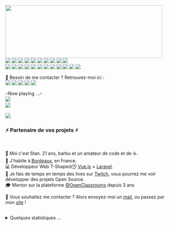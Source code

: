 <p>
  <img align="left" width="490" height="165" src="https://github-readme-stats.vercel.app/api?username=MrStanDu33&show_icons=true&hide_border=false&line_height=20&title_color=f69673&icon_color=1b93c9&show_owner=true"/>
  <p>
    <img src="https://img.shields.io/badge/-Visual%20Studio%20Code-23A9F2?style=flat-square&logo=Visual%20Studio%20Code&logoColor=white"/>
    <img src="https://img.shields.io/badge/-Github-181717?style=flat-square&logo=GitHub&logoColor=white"/>
    <img src="https://img.shields.io/badge/-Git-F44D27?style=flat-square&logo=Git&logoColor=white"/>
    <img src="https://img.shields.io/badge/-NPM-CB3837?style=flat-square&logo=NPM&logoColor=white"/>
    <img src="https://img.shields.io/badge/-Apache-D22128?style=flat-square&logo=Apache&logoColor=white"/>
    <img src="https://img.shields.io/badge/-Trello-0079BF?style=flat-square&logo=Trello&logoColor=white"/>
    <img src="https://img.shields.io/badge/-Slack-E01563?style=flat-square&logo=Slack&logoColor=white"/>
    <img src="https://img.shields.io/badge/-Sketch-FA6400?style=flat-square&logo=Sketch&logoColor=white"/>
    <img src="https://img.shields.io/badge/-MySQL-F29111?style=flat-square&logo=MySQL&logoColor=white"/>
    <img src="https://img.shields.io/badge/-Insomnia-5849BE?style=flat-square&logo=Insomnia&logoColor=white"/><br/>
    <img src="https://img.shields.io/badge/-Vue.js-42B883?style=flat-square&logo=Vue.js&logoColor=white"/>
    <img src="https://img.shields.io/badge/-Laravel-F55247?style=flat-square&logo=Laravel&logoColor=white"/>
    <img src="https://img.shields.io/badge/-Lumen-E74430?style=flat-square&logo=Lumen&logoColor=white"/>
    <img src="https://img.shields.io/badge/-Storybook-FF4785?style=flat-square&logo=Storybook&logoColor=white"/>
    <img src="https://img.shields.io/badge/-WebPack-1C78C0?style=flat-square&logo=WebPack&logoColor=white"/>
    <img src="https://img.shields.io/badge/-ESLint-4B32C3?style=flat-square&logo=ESLint&logoColor=white"/>
    <img src="https://img.shields.io/badge/-HTML5-E34F26?style=flat-square&logo=HTML5&logoColor=white"/>
    <img src="https://img.shields.io/badge/-CSS3-1572B6?style=flat-square&logo=CSS3&logoColor=white"/>
    <img src="https://img.shields.io/badge/-Debian-A80030?style=flat-square&logo=Debian&logoColor=white"/>
    <img src="https://img.shields.io/badge/-Google%20Cloud-4285F4?style=flat-square&logo=Google%20Cloud&logoColor=white"/>
    <img src="https://img.shields.io/badge/-OVH%20Cloud-123F6D?style=flat-square&logo=OVH&logoColor=white"/>
    <img src="https://img.shields.io/badge/-Codacy-222F29?style=flat-square&logo=Codacy&logoColor=white"/>
  </p>
</p>
<p>
  📣 Besoin de me contacter ? Retrouvez-moi ici :<br/>
  <a href="mailto:contact@daniels-roth-stan.fr?subject=[GitHub]%20🔥%20Prise%20de%20contact&body=Bonjour%20Stan%2C%0A%0AJe%20viens%20vers%20toi%20aujourd%27hui%20apr%C3%A8s%20avoir%20vu%20ton%20profil%20GitHub%20pour%20..."><img src="https://img.shields.io/badge/e‑mail-D14836.svg?style=for-the-badge&logo=GMail&logoColor=white"/></a>
  <a href="https://instagram.com/mrstandu33"><img src="https://img.shields.io/badge/instagram-E4405F.svg?style=for-the-badge&logo=instagram&logoColor=white"/></a>
  <a href="https://twitch.tv/mrstandu33"><img src="https://img.shields.io/badge/twitch-9146FF.svg?style=for-the-badge&logo=twitch&logoColor=white"/></a>
  <a href="https://linkedin.com/in/stan-daniels-roth-278478127"><img src="https://img.shields.io/badge/linkedin-0077B5.svg?style=for-the-badge&logo=linkedin&logoColor=white"/></a>
  <a href="https://twitter.com/mrstandu33"><img src="https://img.shields.io/badge/twitter-1DA1F2.svg?style=for-the-badge&logo=twitter&logoColor=white"/></a>
</p>
<p>
  🎶Now playing ...🎶<br/>
  <a href="http://spotify-informer.daniels-roth-stan.fr/">
    <img height="75" src="http://spotify-informer.daniels-roth-stan.fr/api"/>
  </a><br/>
  <a href="https://github.com/MrStanDu33/spotify-informer"><img src="https://img.shields.io/badge/built%20with%20MrStanDu33%2Fspotify‑informer-1ED760.svg?style=flat-square&logo=spotify&logoColor=white"/></a><br/>
</p>

<img src="http://views.whatilearened.today/views/github/MrStanDu33/views.svg"/>
<h3>⚡️ Partenaire de vos projets ⚡️</h3><br/>
<p>
  🧔 Moi c'est <bold>Stan</bold>. 21 ans, barbu et un amateur de code et de ☕.<br/>
  💼 J'habite à <a href="https://www.google.com/maps?q=bordeaux">Bordeaux</a>, en France.<br/>
  💻 Développeur Web <bold>T-Shaped</bold><em>(<a href="https://letslearnabout.net/blog/what-it-is-a-t-shaped-developer-and-why-you-should-be-one">?</a>)</em> <bold><a href="https://vuejs.org">Vue.js</a></bold> × <bold><a href="https://laravel.com">Laravel</a></bold>.<br/>
  🎥 Je fais de temps en temps des lives sur <a href="https://twitch.tv/mrstandu33">Twitch</a>, vous pourrez me voir développer des projets Open Source. <br/>
  🎓 Mentor sur la plateforme <a href="https://github.com/OpenClassrooms">@OpenClassrooms</a> depuis 3 ans
</p>
<p>
  🔗 Vous souhaitez me contacter ? Alors envoyez-moi un <a href="mailto:contact@daniels-roth-stan.fr?subject=[GitHub]%20🔥%20Prise%20de%20contact&body=Bonjour%20Stan%2C%0A%0AJe%20viens%20vers%20toi%20aujourd%27hui%20apr%C3%A8s%20avoir%20vu%20ton%20profil%20GitHub%20pour%20...">mail</a>, ou passez par mon <a href="https://daniels-roth-stan.fr">site</a> !
</p><br/>

<details>
  <summary>Quelques statistiques ...</summary><br/>

<!--START_SECTION:waka-->
**I'm an early 🐤** 

```text
🌞 Morning    51 commits     █░░░░░░░░░░░░░░░░░░░░░░░░   7.06% 
🌆 Daytime    361 commits    ████████████░░░░░░░░░░░░░   50.0% 
🌃 Evening    277 commits    █████████░░░░░░░░░░░░░░░░   38.37% 
🌙 Night      33 commits     █░░░░░░░░░░░░░░░░░░░░░░░░   4.57%

```
📅 **I'm Most Productive on Wednesdays** 

```text
Monday       139 commits    ████░░░░░░░░░░░░░░░░░░░░░   19.25% 
Tuesday      115 commits    ████░░░░░░░░░░░░░░░░░░░░░   15.93% 
Wednesday    144 commits    █████░░░░░░░░░░░░░░░░░░░░   19.94% 
Thursday     115 commits    ████░░░░░░░░░░░░░░░░░░░░░   15.93% 
Friday       74 commits     ██░░░░░░░░░░░░░░░░░░░░░░░   10.25% 
Saturday     68 commits     ██░░░░░░░░░░░░░░░░░░░░░░░   9.42% 
Sunday       67 commits     ██░░░░░░░░░░░░░░░░░░░░░░░   9.28%

```


📊 **This week I spent my time on** 

```text
⌚︎ Timezone: Europe/Paris

💬 Languages: 
Markdown                 2 hrs 17 mins       ██████░░░░░░░░░░░░░░░░░░░   24.61% 
Other                    1 hr 57 mins        █████░░░░░░░░░░░░░░░░░░░░   21.01% 
Vue.js                   1 hr 56 mins        █████░░░░░░░░░░░░░░░░░░░░   20.81% 
PHP                      1 hr 8 mins         ███░░░░░░░░░░░░░░░░░░░░░░   12.18% 
HTML                     46 mins             ██░░░░░░░░░░░░░░░░░░░░░░░   8.31%

🔥 Editors: 
VS Code                  7 hrs 30 mins       ████████████████████░░░░░   80.53% 
Zsh                      1 hr 38 mins        ████░░░░░░░░░░░░░░░░░░░░░   17.66% 
Bash                     10 mins             ░░░░░░░░░░░░░░░░░░░░░░░░░   1.81%

💻 Operating Systems: 
Linux                    7 hrs 55 mins       █████████████████████░░░░   85.02% 
Mac                      1 hr 3 mins         ██░░░░░░░░░░░░░░░░░░░░░░░   11.44% 
Windows                  19 mins             █░░░░░░░░░░░░░░░░░░░░░░░░   3.55%

```

**I mostly code in PHP** 

```text
PHP          10 repos       ██████████░░░░░░░░░░░░░░░   43.48% 
HTML         5 repos        █████░░░░░░░░░░░░░░░░░░░░   21.74% 
CSS          3 repos        ███░░░░░░░░░░░░░░░░░░░░░░   13.04% 
JavaScript   2 repos        ██░░░░░░░░░░░░░░░░░░░░░░░   8.7% 
Vue          2 repos        ██░░░░░░░░░░░░░░░░░░░░░░░   8.7% 
Java         1 repos        █░░░░░░░░░░░░░░░░░░░░░░░░   4.35%

```


**Timeline**

![Chart not found](https://github.com/MrStanDu33/MrStanDu33/blob/master/charts/bar_graph.png) 


<!--END_SECTION:waka-->
</details>
